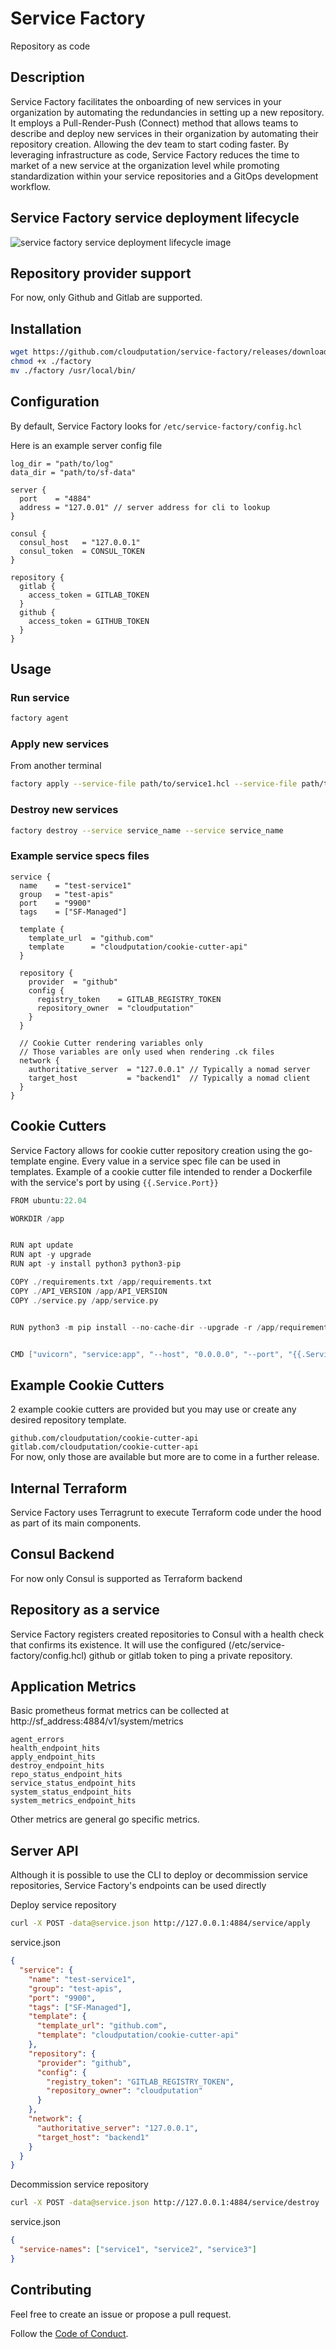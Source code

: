 # Service Factory
Repository as code

## Description
Service Factory facilitates the onboarding of new services in your organization by automating the redundancies in setting up a new repository.
It employs a Pull-Render-Push (Connect) method that allows teams to describe and deploy new services in their organization by automating their repository creation. Allowing the dev team to start coding faster. By leveraging infrastructure as code, Service Factory reduces the time to market of a new service at the organization level while promoting standardization within your service repositories and a GitOps development workflow.

## Service Factory service deployment lifecycle
![service factory service deployment lifecycle image](.release/docs/assets/Service_Factory_service_deployment_lifecycle.jpg)

## Repository provider support
For now, only Github and Gitlab are supported.

## Installation
```bash
wget https://github.com/cloudputation/service-factory/releases/download/${VERSION}/service-factory -O ./factory
chmod +x ./factory
mv ./factory /usr/local/bin/
```

## Configuration
By default, Service Factory looks for `/etc/service-factory/config.hcl`

Here is an example server config file
```hcl
log_dir = "path/to/log"
data_dir = "path/to/sf-data"

server {
  port    = "4884"
  address = "127.0.01" // server address for cli to lookup
}

consul {
  consul_host   = "127.0.0.1"
  consul_token  = CONSUL_TOKEN
}

repository {
  gitlab {
    access_token = GITLAB_TOKEN
  }
  github {
    access_token = GITHUB_TOKEN
  }
}

```

## Usage
### Run service
```bash
factory agent
```

### Apply new services
From another terminal
```bash
factory apply --service-file path/to/service1.hcl --service-file path/to/serviceN.hcl
```
### Destroy new services
```bash
factory destroy --service service_name --service service_name
```

### Example service specs files
```hcl
service {
  name    = "test-service1"
  group   = "test-apis"
  port    = "9900"
  tags    = ["SF-Managed"]

  template {
    template_url  = "github.com"
    template      = "cloudputation/cookie-cutter-api"
  }

  repository {
    provider  = "github"
    config {
      registry_token    = GITLAB_REGISTRY_TOKEN
      repository_owner  = "cloudputation"
    }
  }

  // Cookie Cutter rendering variables only
  // Those variables are only used when rendering .ck files
  network {
    authoritative_server  = "127.0.0.1" // Typically a nomad server
    target_host           = "backend1"  // Typically a nomad client
  }
}
```

## Cookie Cutters
Service Factory allows for cookie cutter repository creation using the go-template engine. Every value in a service spec file can be used in templates. Example of a cookie cutter file intended to render a Dockerfile with the service's port by using `{{.Service.Port}}`
```go
FROM ubuntu:22.04

WORKDIR /app


RUN apt update
RUN apt -y upgrade
RUN apt -y install python3 python3-pip

COPY ./requirements.txt /app/requirements.txt
COPY ./API_VERSION /app/API_VERSION
COPY ./service.py /app/service.py


RUN python3 -m pip install --no-cache-dir --upgrade -r /app/requirements.txt


CMD ["uvicorn", "service:app", "--host", "0.0.0.0", "--port", "{{.Service.Port}}"]

```
## Example Cookie Cutters
2 example cookie cutters are provided but you may use or create any desired repository template.

`github.com/cloudputation/cookie-cutter-api`<br>
`gitlab.com/cloudputation/cookie-cutter-api`<br>
For now, only those are available but more are to come in a further release.

## Internal Terraform
Service Factory uses Terragrunt to execute Terraform code under the hood as part of its main components.

## Consul Backend
For now only Consul is supported as Terraform backend

## Repository as a service
Service Factory registers created repositories to Consul with a health check that confirms its existence. It will use the configured (/etc/service-factory/config.hcl) github or gitlab token to ping a private repository.

## Application Metrics
Basic prometheus format metrics can be collected at http://sf_address:4884/v1/system/metrics

`agent_errors`<br>
`health_endpoint_hits`<br>
`apply_endpoint_hits`<br>
`destroy_endpoint_hits`<br>
`repo_status_endpoint_hits`<br>
`service_status_endpoint_hits`<br>
`system_status_endpoint_hits`<br>
`system_metrics_endpoint_hits`<br>

Other metrics are general go specific metrics.

## Server API
Although it is possible to use the CLI to deploy or decommission service repositories, Service Factory's endpoints can be used directly

Deploy service repository
```bash
curl -X POST -data@service.json http://127.0.0.1:4884/service/apply
```
service.json
```json
{
  "service": {
    "name": "test-service1",
    "group": "test-apis",
    "port": "9900",
    "tags": ["SF-Managed"],
    "template": {
      "template_url": "github.com",
      "template": "cloudputation/cookie-cutter-api"
    },
    "repository": {
      "provider": "github",
      "config": {
        "registry_token": "GITLAB_REGISTRY_TOKEN",
        "repository_owner": "cloudputation"
      }
    },
    "network": {
      "authoritative_server": "127.0.0.1",
      "target_host": "backend1"
    }
  }
}
```

Decommission service repository
```bash
curl -X POST -data@service.json http://127.0.0.1:4884/service/destroy
```
service.json
```json
{
  "service-names": ["service1", "service2", "service3"]
}
```

## Contributing

Feel free to create an issue or propose a pull request.

Follow the [Code of Conduct](CODE_OF_CONDUCT.md).
